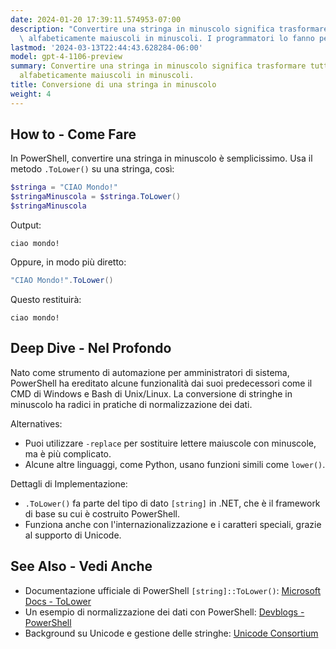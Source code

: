 ```yaml
---
date: 2024-01-20 17:39:11.574953-07:00
description: "Convertire una stringa in minuscolo significa trasformare tutti i caratteri\
  \ alfabeticamente maiuscoli in minuscoli. I programmatori lo fanno per\u2026"
lastmod: '2024-03-13T22:44:43.628284-06:00'
model: gpt-4-1106-preview
summary: Convertire una stringa in minuscolo significa trasformare tutti i caratteri
  alfabeticamente maiuscoli in minuscoli.
title: Conversione di una stringa in minuscolo
weight: 4
---
```


## How to - Come Fare
In PowerShell, convertire una stringa in minuscolo è semplicissimo. Usa il metodo `.ToLower()` su una stringa, così:

```PowerShell
$stringa = "CIAO Mondo!"
$stringaMinuscola = $stringa.ToLower()
$stringaMinuscola 
```

Output:
```
ciao mondo!
```

Oppure, in modo più diretto:
```PowerShell
"CIAO Mondo!".ToLower()
```

Questo restituirà:
```
ciao mondo!
```

## Deep Dive - Nel Profondo
Nato come strumento di automazione per amministratori di sistema, PowerShell ha ereditato alcune funzionalità dai suoi predecessori come il CMD di Windows e Bash di Unix/Linux. La conversione di stringhe in minuscolo ha radici in pratiche di normalizzazione dei dati.

Alternatives:
- Puoi utilizzare `-replace` per sostituire lettere maiuscole con minuscole, ma è più complicato.
- Alcune altre linguaggi, come Python, usano funzioni simili come `lower()`.

Dettagli di Implementazione:
- `.ToLower()` fa parte del tipo di dato `[string]` in .NET, che è il framework di base su cui è costruito PowerShell.
- Funziona anche con l'internazionalizzazione e i caratteri speciali, grazie al supporto di Unicode.

## See Also - Vedi Anche
- Documentazione ufficiale di PowerShell `[string]::ToLower()`: [Microsoft Docs - ToLower](https://docs.microsoft.com/en-us/dotnet/api/system.string.tolower?view=netframework-4.8)
- Un esempio di normalizzazione dei dati con PowerShell: [Devblogs - PowerShell](https://devblogs.microsoft.com/powershell/)
- Background su Unicode e gestione delle stringhe: [Unicode Consortium](http://unicode.org/)
